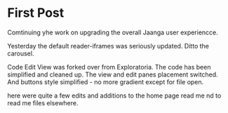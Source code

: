 First Post
===

Comtinuing yhe work on upgrading the overall Jaanga user experiencce.

Yesterday the default reader-iframes was seriously updated. Ditto the carousel.

Code Edit View was forked over from Exploratoria. The code has been simplified and cleaned up. 
The view and edit panes placement switched. And buttons style simplified - no more gradient except for file open.

here were quite a few edits and additions to the home page read me nd to read me files elsewhere.

